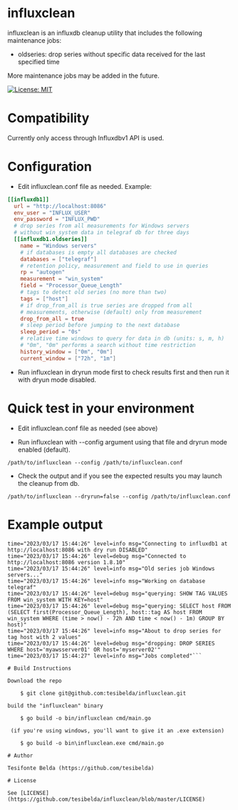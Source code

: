 # influxclean

influxclean is an influxdb cleanup utility that includes the following maintenance jobs:

* oldseries: drop series without specific data received for the last specified time

More maintenance jobs may be added in the future.

[![License: MIT](https://img.shields.io/badge/License-MIT-yellow.svg)](https://github.com/tesibelda/influxclean/raw/master/LICENSE)

# Compatibility

Currently only access through Influxdbv1 API is used. 

# Configuration

* Edit influxclean.conf file as needed. Example:

```toml
[[influxdb1]]
  url = "http://localhost:8086"
  env_user = "INFLUX_USER"
  env_password = "INFLUX_PWD"
  # drop series from all measurements for Windows servers
  # without win_system data in telegraf db for three days
  [[influxdb1.oldseries]]
    name = "Windows servers"
    # if databases is empty all databases are checked
    databases = ["telegraf"]
	# retention policy, measurement and field to use in queries
    rp = "autogen"
    measurement = "win_system"
    field = "Processor_Queue_Length"
	# tags to detect old series (no more than two)
    tags = ["host"]
    # if drop_from_all is true series are dropped from all
    # measurements, otherwise (default) only from measurement
    drop_from_all = true
	# sleep period before jumping to the next database
	sleep_period = "0s"
    # relative time windows to query for data in db (units: s, m, h)
    # "0m", "0m" performs a search without time restriction
    history_window = ["0m", "0m"]
    current_window = ["72h", "1m"]
```

* Run influxclean in dryrun mode first to check results first and then run it with dryun mode disabled.

# Quick test in your environment

* Edit influxclean.conf file as needed (see above)

* Run influxclean with --config argument using that file and dryrun mode enabled (default).
```
/path/to/influxclean --config /path/to/influxclean.conf
```

* Check the output and if you see the expected results you may launch the cleanup from db.
```
/path/to/influxclean --dryrun=false --config /path/to/influxclean.conf
```

# Example output

```plain
time="2023/03/17 15:44:26" level=info msg="Connecting to influxdb1 at http://localhost:8086 with dry run DISABLED"
time="2023/03/17 15:44:26" level=debug msg="Connected to http://localhost:8086 version 1.8.10"
time="2023/03/17 15:44:26" level=info msg="Old series job Windows servers..."
time="2023/03/17 15:44:26" level=info msg="Working on database telegraf"
time="2023/03/17 15:44:26" level=debug msg="querying: SHOW TAG VALUES FROM win_system WITH KEY=host"
time="2023/03/17 15:44:26" level=debug msg="querying: SELECT host FROM (SELECT first(Processor_Queue_Length), host::tag AS host FROM win_system WHERE (time > now() - 72h AND time < now() - 1m) GROUP BY host)"
time="2023/03/17 15:44:26" level=info msg="About to drop series for tag host with 2 values"
time="2023/03/17 15:44:26" level=debug msg="dropping: DROP SERIES WHERE host='myawsserver01' OR host='myserver02'"
time="2023/03/17 15:44:27" level=info msg="Jobs completed"```

# Build Instructions

Download the repo

    $ git clone git@github.com:tesibelda/influxclean.git

build the "influxclean" binary

    $ go build -o bin/influxclean cmd/main.go
    
 (if you're using windows, you'll want to give it an .exe extension)
 
    $ go build -o bin\influxclean.exe cmd/main.go

# Author

Tesifonte Belda (https://github.com/tesibelda)

# License

See [LICENSE](https://github.com/tesibelda/influxclean/blob/master/LICENSE)
